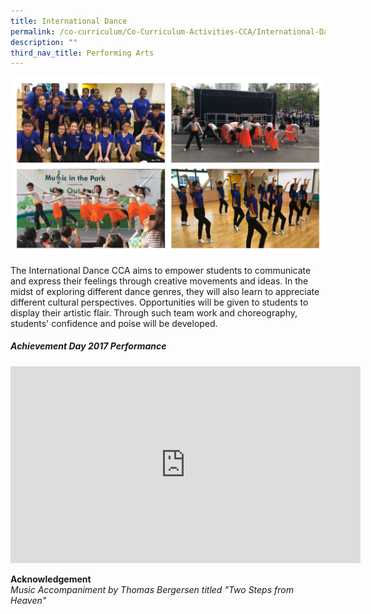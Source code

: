 ```yaml
---
title: International Dance
permalink: /co-curriculum/Co-Curriculum-Activities-CCA/International-Dance/
description: ""
third_nav_title: Performing Arts
---
```

![](/images/International%20Dance%20CCA.jpeg)

The International Dance CCA aims to empower students to communicate and express their feelings through creative movements and ideas. In the midst of exploring different dance genres, they will also learn to appreciate different cultural perspectives. Opportunities will be given to students to display their artistic flair. Through such team work and choreography, students' confidence and poise will be developed.

##### Achievement Day 2017 Performance

<iframe width="560" height="315" src="https://www.youtube.com/embed/2Di6UWGiDV8" title="YouTube video player" frameborder="0" allow="accelerometer; autoplay; clipboard-write; encrypted-media; gyroscope; picture-in-picture" allowfullscreen=""></iframe>

**Acknowledgement**  
_Music Accompaniment by Thomas Bergersen titled "Two Steps from Heaven"_